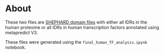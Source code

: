 # About
These two files are [SHEPHARD domain files](https://shephard.readthedocs.io/en/latest/shephard_file_types.html#domain-files) with either all IDRs in the human proteome or all IDRs in human transcription factors annotated using metapredict V3.

These files were generated using the `final_human_TF_analysis.ipynb` notebook.